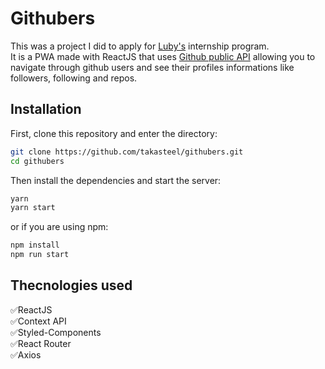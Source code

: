 # Githubers  
This was a project I did to apply for [Luby's](https://www.luby.com.br/en/home/) internship program.  
It is a PWA made with ReactJS that uses [Github public API](https://docs.github.com/en/rest) allowing you to navigate through github users and see their profiles informations like followers, following and repos.  



## Installation 
First, clone this repository and enter the directory:
```bash
git clone https://github.com/takasteel/githubers.git
cd githubers
```
Then install the dependencies and start the server:
```bash
yarn
yarn start
```
or if you are using npm:
```bash
npm install
npm run start
```

## Thecnologies used
✅ReactJS  
✅Context API  
✅Styled-Components  
✅React Router  
✅Axios  